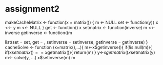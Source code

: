 # assignment2
makeCacheMatrix <- function(x = matrix()) {
   m <- NULL
   set <- function(y){
       x <<- y
       m <<- NULL
}
   get <- function() x
   setmatrix <- function(inverse) m <<- inverse
   getinverse <- function()m

   list(set = set,
   get = ,
   setinverse = setinverse,
   getinverse = getinverse)
}
cacheSolve <- function (x=matrix(),...){
m<-x$getinverse(){
if(!is.null(m)){
if(x$setmatrix() == x$getmatrix()){
return(m)
}
y<-x$getmatrix()
x$setmatrix(y)
m<- solve(y, ...)
x$setinverse(m)
m
